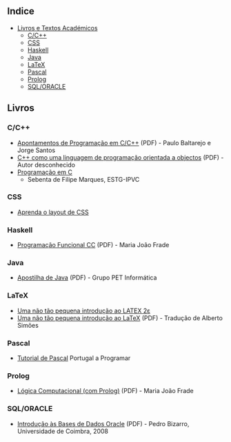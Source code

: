 ## Indice
* [Livros e Textos Académicos](#livros)
  * [C/C++](#cc)
  * [CSS](#css)
  * [Haskell](#haskell)
  * [Java](#java)
  * [LaTeX](#latex)
  * [Pascal](#pascal)
  * [Prolog](#prolog)
  * [SQL/ORACLE](#sqloracle)


## Livros
### C/C++
* [Apontamentos de Programação em C/C++](http://www.dei.isep.ipp.pt/~pbsousa/aulas/ano_0/2006_07/c/Sebenta-cpp-03-2006.pdf) (PDF) - Paulo Baltarejo e Jorge Santos
* [C++ como uma linguagem de programação orientada a objectos](https://drive.google.com/open?id=0BwhtSmnYpzLdMEFrbDJsMDFDRFU&authuser=0) (PDF) - Autor desconhecido
* [Programação em C](http://www.portugal-a-programar.pt/files/file/22-sebenta-programacao-em-c-ipvc-estg/) 
 	* Sebenta de Filipe Marques, ESTG-IPVC


### CSS
* [Aprenda o layout de CSS](http://pt-pt.learnlayout.com/)


### Haskell
* [Programação Funcional CC](http://www3.di.uminho.pt/~mjf/pub/PF-Haskell.pdf) (PDF) - Maria João Frade


### Java
* [Apostilha de Java](https://drive.google.com/open?id=0BwhtSmnYpzLdWDNwV0k5N0RGaUk&authuser=0) (PDF) - Grupo PET Informática


### LaTeX
* [Uma não tão pequena introdução ao LATEX 2ε](http://www.ctan.org/tex-archive/info/lshort/portuguese)
* [Uma não tão pequena introdução ao LaTeX](http://alfarrabio.di.uminho.pt/~albie/lshort/pt-lshort.pdf) (PDF) - Tradução de Alberto Simões


### Pascal
* [Tutorial de Pascal](http://www.portugal-a-programar.pt/files/file/6-tutorial-de-pascal/) Portugal a Programar

### Prolog
* [Lógica Computacional (com Prolog)](http://www3.di.uminho.pt/~mjf/pub/LC-Prolog.pdf) (PDF) - Maria João Frade
 

### SQL/ORACLE
* [Introdução às Bases de Dados Oracle](https://drive.google.com/open?id=0BwhtSmnYpzLdRG9sdTNXVFp4Tzg&authuser=0) (PDF) - Pedro Bizarro, Universidade de Coimbra, 2008
